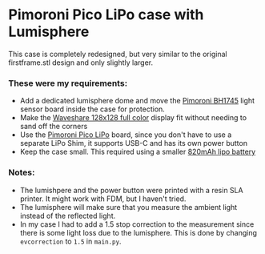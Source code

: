 # Pimoroni Pico LiPo case with Lumisphere

This case is completely redesigned, but very similar to the original firstframe.stl design and only slightly larger.

### These were my requirements:
- Add a dedicated lumisphere dome and move the [Pimoroni BH1745](https://shop.pimoroni.com/products/bh1745-luminance-and-colour-sensor-breakout?variant=12767599755347) light sensor board inside the case for protection.
- Make the [Waveshare 128x128 full color](https://www.amazon.de/-/en/gp/product/B07DB5YFGW/ref=ppx_yo_dt_b_asin_title_o08_s00?ie=UTF8&psc=1) display fit without needing to sand off the corners
- Use the [Pimoroni Pico LiPo](https://shop.pimoroni.com/products/pimoroni-pico-lipo?variant=39386149093459) board, since you don't have to use a separate LiPo Shim, it supports USB-C and has its own power button
- Keep the case small. This required using a smaller [820mAh lipo battery](https://www.amazon.de/gp/product/B082152887)

### Notes:
- The lumishpere and the power button were printed with a resin SLA printer. It might work with FDM, but I haven't tried.
- The lumisphere will make sure that you measure the ambient light instead of the reflected light.
- In my case I had to add a 1.5 stop correction to the measurement since there is some light loss due to the lumisphere. This is done by changing `evcorrection` to `1.5` in `main.py`.
